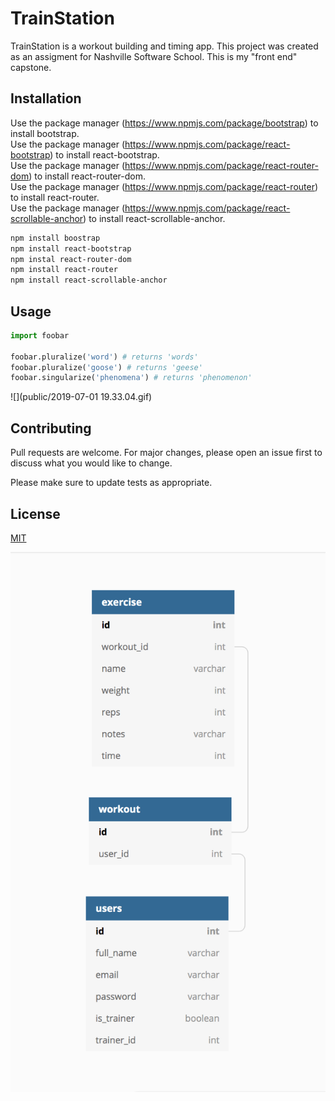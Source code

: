 # TrainStation

TrainStation is a workout building and timing app. This project was created as an assigment for Nashville Software School. This is my "front end" capstone.

## Installation

Use the package manager (https://www.npmjs.com/package/bootstrap) to install bootstrap.<br>
Use the package manager (https://www.npmjs.com/package/react-bootstrap) to install react-bootstrap.<br>
Use the package manager (https://www.npmjs.com/package/react-router-dom) to install react-router-dom.<br>
Use the package manager (https://www.npmjs.com/package/react-router) to install react-router.<br>
Use the package manager (https://www.npmjs.com/package/react-scrollable-anchor) to install react-scrollable-anchor.<br>


```bash
npm install boostrap
npm install react-bootstrap
npm instal react-router-dom
npm install react-router
npm install react-scrollable-anchor
```

## Usage

```python
import foobar

foobar.pluralize('word') # returns 'words'
foobar.pluralize('goose') # returns 'geese'
foobar.singularize('phenomena') # returns 'phenomenon'
```
![](public/2019-07-01 19.33.04.gif)

## Contributing
Pull requests are welcome. For major changes, please open an issue first to discuss what you would like to change.

Please make sure to update tests as appropriate.

## License
[MIT](https://choosealicense.com/licenses/mit/)




![ERD](public/trainstation_ERD.png?raw=true "Title")

